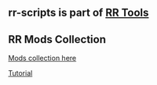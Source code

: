 ## rr-scripts is part of [RR Tools](https://rr-tools.eu/)

## RR Mods Collection

[Mods collection here](https://rr-tools.eu/mods)

[Tutorial](https://rr-tools.eu/guide)
